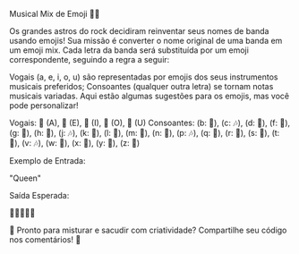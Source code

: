 Musical Mix de Emoji 🎵🎸

Os grandes astros do rock decidiram reinventar seus nomes de banda usando emojis! Sua missão é converter o nome original de uma banda em um emoji mix. Cada letra da banda será substituída por um emoji correspondente, seguindo a regra a seguir:

Vogais (a, e, i, o, u) são representadas por emojis dos seus instrumentos musicais preferidos;
Consoantes (qualquer outra letra) se tornam notas musicais variadas.
Aqui estão algumas sugestões para os emojis, mas você pode personalizar!

Vogais: 💛 (A), 🎼 (E), 🎷 (I), 🥁 (O), 🎹 (U)
Consoantes: (b: 🎵), (c: 🎶), (d: 🎸), (f: 🎺), (g: 🎻), (h: 🎵), (j: 🎶), (k: 🎸), (l: 🎺), (m: 🎻), (n: 🎵), (p: 🎶), (q: 🎸), (r: 🎺), (s: 🎻), (t: 🎵), (v: 🎶), (w: 🎸), (x: 🎺), (y: 🎻), (z: 🎵)

Exemplo de Entrada:

"Queen"

Saída Esperada:

🎸🎹🎼🎼🎵

🤘 Pronto para misturar e sacudir com criatividade? Compartilhe seu código nos comentários! 🤘

